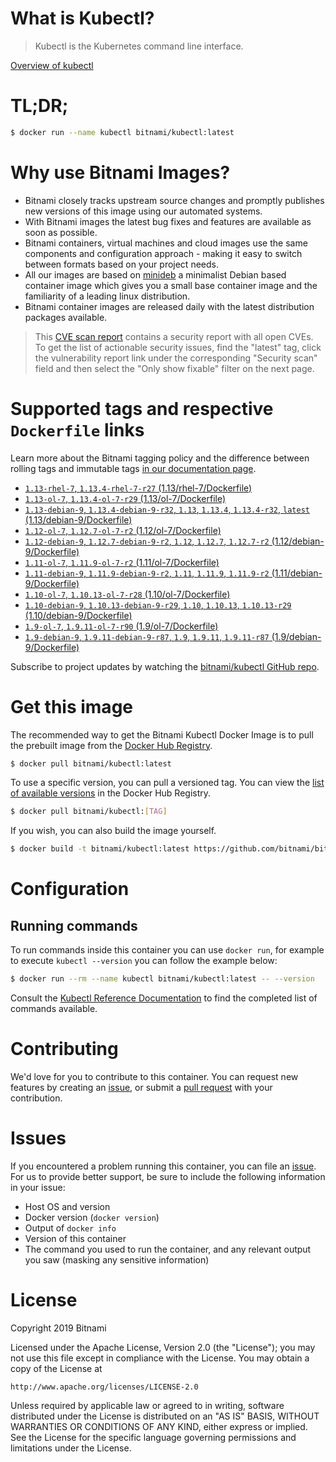 
# What is Kubectl?

> Kubectl is the Kubernetes command line interface.

[Overview of kubectl](https://kubernetes.io/docs/reference/kubectl/overview/)

# TL;DR;

```bash
$ docker run --name kubectl bitnami/kubectl:latest
```

# Why use Bitnami Images?

* Bitnami closely tracks upstream source changes and promptly publishes new versions of this image using our automated systems.
* With Bitnami images the latest bug fixes and features are available as soon as possible.
* Bitnami containers, virtual machines and cloud images use the same components and configuration approach - making it easy to switch between formats based on your project needs.
* All our images are based on [minideb](https://github.com/bitnami/minideb) a minimalist Debian based container image which gives you a small base container image and the familiarity of a leading linux distribution.
* Bitnami container images are released daily with the latest distribution packages available.


> This [CVE scan report](https://quay.io/repository/bitnami/kubectl?tab=tags) contains a security report with all open CVEs. To get the list of actionable security issues, find the "latest" tag, click the vulnerability report link under the corresponding "Security scan" field and then select the "Only show fixable" filter on the next page.

# Supported tags and respective `Dockerfile` links

Learn more about the Bitnami tagging policy and the difference between rolling tags and immutable tags [in our documentation page](https://docs.bitnami.com/containers/how-to/understand-rolling-tags-containers/).


* [`1.13-rhel-7`, `1.13.4-rhel-7-r27` (1.13/rhel-7/Dockerfile)](https://github.com/bitnami/bitnami-docker-kubectl/blob/1.13.4-rhel-7-r27/1.13/rhel-7/Dockerfile)
* [`1.13-ol-7`, `1.13.4-ol-7-r29` (1.13/ol-7/Dockerfile)](https://github.com/bitnami/bitnami-docker-kubectl/blob/1.13.4-ol-7-r29/1.13/ol-7/Dockerfile)
* [`1.13-debian-9`, `1.13.4-debian-9-r32`, `1.13`, `1.13.4`, `1.13.4-r32`, `latest` (1.13/debian-9/Dockerfile)](https://github.com/bitnami/bitnami-docker-kubectl/blob/1.13.4-debian-9-r32/1.13/debian-9/Dockerfile)
* [`1.12-ol-7`, `1.12.7-ol-7-r2` (1.12/ol-7/Dockerfile)](https://github.com/bitnami/bitnami-docker-kubectl/blob/1.12.7-ol-7-r2/1.12/ol-7/Dockerfile)
* [`1.12-debian-9`, `1.12.7-debian-9-r2`, `1.12`, `1.12.7`, `1.12.7-r2` (1.12/debian-9/Dockerfile)](https://github.com/bitnami/bitnami-docker-kubectl/blob/1.12.7-debian-9-r2/1.12/debian-9/Dockerfile)
* [`1.11-ol-7`, `1.11.9-ol-7-r2` (1.11/ol-7/Dockerfile)](https://github.com/bitnami/bitnami-docker-kubectl/blob/1.11.9-ol-7-r2/1.11/ol-7/Dockerfile)
* [`1.11-debian-9`, `1.11.9-debian-9-r2`, `1.11`, `1.11.9`, `1.11.9-r2` (1.11/debian-9/Dockerfile)](https://github.com/bitnami/bitnami-docker-kubectl/blob/1.11.9-debian-9-r2/1.11/debian-9/Dockerfile)
* [`1.10-ol-7`, `1.10.13-ol-7-r28` (1.10/ol-7/Dockerfile)](https://github.com/bitnami/bitnami-docker-kubectl/blob/1.10.13-ol-7-r28/1.10/ol-7/Dockerfile)
* [`1.10-debian-9`, `1.10.13-debian-9-r29`, `1.10`, `1.10.13`, `1.10.13-r29` (1.10/debian-9/Dockerfile)](https://github.com/bitnami/bitnami-docker-kubectl/blob/1.10.13-debian-9-r29/1.10/debian-9/Dockerfile)
* [`1.9-ol-7`, `1.9.11-ol-7-r90` (1.9/ol-7/Dockerfile)](https://github.com/bitnami/bitnami-docker-kubectl/blob/1.9.11-ol-7-r90/1.9/ol-7/Dockerfile)
* [`1.9-debian-9`, `1.9.11-debian-9-r87`, `1.9`, `1.9.11`, `1.9.11-r87` (1.9/debian-9/Dockerfile)](https://github.com/bitnami/bitnami-docker-kubectl/blob/1.9.11-debian-9-r87/1.9/debian-9/Dockerfile)

Subscribe to project updates by watching the [bitnami/kubectl GitHub repo](https://github.com/bitnami/bitnami-docker-kubectl).

# Get this image

The recommended way to get the Bitnami Kubectl Docker Image is to pull the prebuilt image from the [Docker Hub Registry](https://hub.docker.com/r/bitnami/kubectl).

```bash
$ docker pull bitnami/kubectl:latest
```

To use a specific version, you can pull a versioned tag. You can view the [list of available versions](https://hub.docker.com/r/bitnami/kubectl/tags/) in the Docker Hub Registry.

```bash
$ docker pull bitnami/kubectl:[TAG]
```

If you wish, you can also build the image yourself.

```bash
$ docker build -t bitnami/kubectl:latest https://github.com/bitnami/bitnami-docker-kubectl.git
```

# Configuration

## Running commands

To run commands inside this container you can use `docker run`, for example to execute `kubectl --version` you can follow the example below:

```bash
$ docker run --rm --name kubectl bitnami/kubectl:latest -- --version
```

Consult the [Kubectl Reference Documentation](https://kubernetes.io/docs/reference/generated/kubectl/kubectl-commands) to find the completed list of commands available.

# Contributing

We'd love for you to contribute to this container. You can request new features by creating an [issue](https://github.com/bitnami/bitnami-docker-kubectl/issues), or submit a [pull request](https://github.com/bitnami/bitnami-docker-kubectl/pulls) with your contribution.

# Issues

If you encountered a problem running this container, you can file an [issue](https://github.com/bitnami/bitnami-docker-kubectl/issues). For us to provide better support, be sure to include the following information in your issue:

- Host OS and version
- Docker version (`docker version`)
- Output of `docker info`
- Version of this container
- The command you used to run the container, and any relevant output you saw (masking any sensitive information)

# License

Copyright 2019 Bitnami

Licensed under the Apache License, Version 2.0 (the "License");
you may not use this file except in compliance with the License.
You may obtain a copy of the License at

    http://www.apache.org/licenses/LICENSE-2.0

Unless required by applicable law or agreed to in writing, software
distributed under the License is distributed on an "AS IS" BASIS,
WITHOUT WARRANTIES OR CONDITIONS OF ANY KIND, either express or implied.
See the License for the specific language governing permissions and
limitations under the License.
